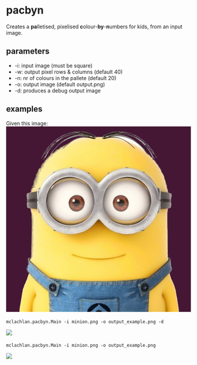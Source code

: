 # pacbyn
Creates a **pa**lletised, pixelised **c**olour-**by**-**n**umbers for kids, 
from an input image.

## parameters
* -i: input image (must be square)
* -w: output pixel rows & columns (default 40)
* -n: nr of colours in the pallete (default 20)
* -o: output image (default output.png)
* -d: produces a debug output image

## examples

Given this image:
![](minion.png)

```mclachlan.pacbyn.Main -i minion.png -o output_example.png -d```

![](output_example_debug.png)

```mclachlan.pacbyn.Main -i minion.png -o output_example.png```

![](output_example.png)


